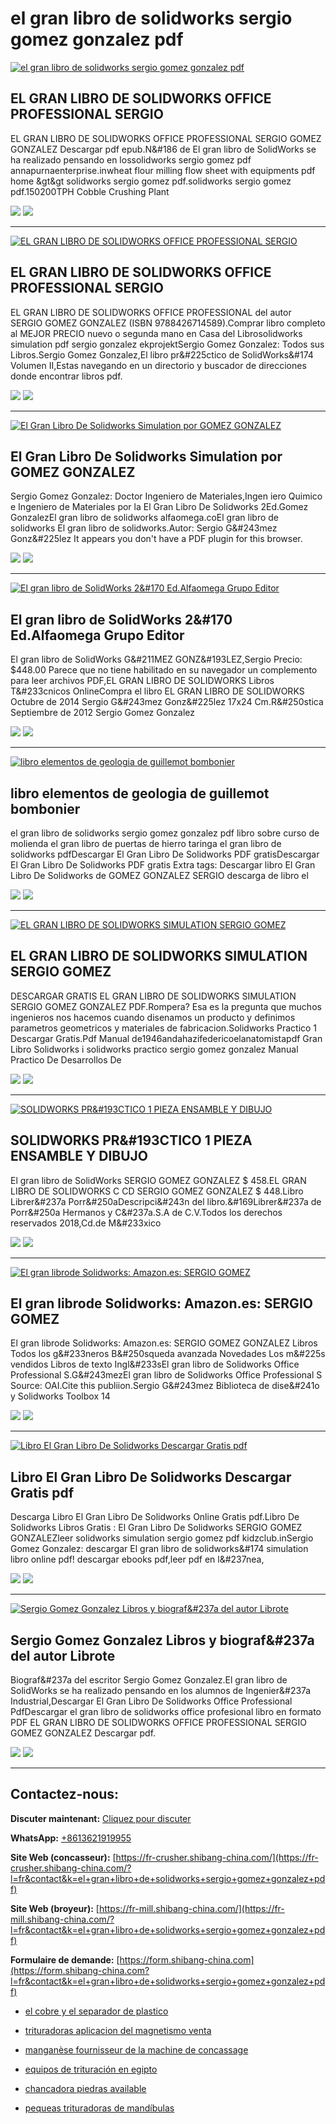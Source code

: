 # el gran libro de solidworks sergio gomez gonzalez pdf

<a href="https://swt.shibang-china.com/?l=fr&img&k=el+gran+libro+de+solidworks+sergio+gomez+gonzalez+pdf" target="_blank">![el gran libro de solidworks sergio gomez gonzalez pdf](http://static.shibang-china.com/all-800x300/318.jpg)</a>

## EL GRAN LIBRO DE SOLIDWORKS OFFICE PROFESSIONAL SERGIO
EL GRAN LIBRO DE SOLIDWORKS OFFICE PROFESSIONAL SERGIO GOMEZ GONZALEZ Descargar pdf epub.N&#186 de El gran libro de SolidWorks se ha realizado pensando en lossolidworks sergio gomez pdf annapurnaenterprise.inwheat flour milling flow sheet with equipments pdf home &gt&gt solidworks sergio gomez pdf.solidworks sergio gomez pdf.150200TPH Cobble Crushing Plant


<a href="https://whatsapp.shibangsoft.com/WhatsApp.php" target="_blank" title="WhatsApp">![](http://static.shibang-china.com/icon/whatsapp.png)</a> <a href="https://swt.shibang-china.com/?l=fr&icon&k=el+gran+libro+de+solidworks+sergio+gomez+gonzalez+pdf" target="_blank">![](http://static.shibang-china.com/icon/chat-fr.png)</a>

---

<a href="https://swt.shibang-china.com/?l=fr&img&k=el+gran+libro+de+solidworks+sergio+gomez+gonzalez+pdf" target="_blank">![EL GRAN LIBRO DE SOLIDWORKS OFFICE PROFESSIONAL SERGIO](http://static.shibang-china.com/all-800x300/592.jpg)</a>

## EL GRAN LIBRO DE SOLIDWORKS OFFICE PROFESSIONAL SERGIO
EL GRAN LIBRO DE SOLIDWORKS OFFICE PROFESSIONAL del autor SERGIO GOMEZ GONZALEZ (ISBN 9788426714589).Comprar libro completo al MEJOR PRECIO nuevo o segunda mano en Casa del Librosolidworks simulation pdf sergio gonzalez ekprojektSergio Gomez Gonzalez: Todos sus Libros.Sergio Gomez Gonzalez,El libro pr&#225ctico de SolidWorks&#174 Volumen II,Estas navegando en un directorio y buscador de direcciones donde encontrar libros pdf.


<a href="https://whatsapp.shibangsoft.com/WhatsApp.php" target="_blank" title="WhatsApp">![](http://static.shibang-china.com/icon/whatsapp.png)</a> <a href="https://swt.shibang-china.com/?l=fr&icon&k=el+gran+libro+de+solidworks+sergio+gomez+gonzalez+pdf" target="_blank">![](http://static.shibang-china.com/icon/chat-fr.png)</a>

---

<a href="https://swt.shibang-china.com/?l=fr&img&k=el+gran+libro+de+solidworks+sergio+gomez+gonzalez+pdf" target="_blank">![El Gran Libro De Solidworks Simulation por GOMEZ GONZALEZ](http://static.shibang-china.com/all-800x300/1350.jpg)</a>

## El Gran Libro De Solidworks Simulation por GOMEZ GONZALEZ
Sergio Gomez Gonzalez: Doctor Ingeniero de Materiales,Ingen iero Quimico e Ingeniero de Materiales por la El Gran Libro De Solidworks 2Ed.Gomez GonzalezEl gran libro de solidworks alfaomega.coEl gran libro de solidworks El gran libro de solidworks.Autor: Sergio G&#243mez Gonz&#225lez It appears you don't have a PDF plugin for this browser.


<a href="https://whatsapp.shibangsoft.com/WhatsApp.php" target="_blank" title="WhatsApp">![](http://static.shibang-china.com/icon/whatsapp.png)</a> <a href="https://swt.shibang-china.com/?l=fr&icon&k=el+gran+libro+de+solidworks+sergio+gomez+gonzalez+pdf" target="_blank">![](http://static.shibang-china.com/icon/chat-fr.png)</a>

---

<a href="https://swt.shibang-china.com/?l=fr&img&k=el+gran+libro+de+solidworks+sergio+gomez+gonzalez+pdf" target="_blank">![El gran libro de SolidWorks 2&#170 Ed.Alfaomega Grupo Editor](http://static.shibang-china.com/all-800x300/1526.jpg)</a>

## El gran libro de SolidWorks 2&#170 Ed.Alfaomega Grupo Editor
El gran libro de SolidWorks G&#211MEZ GONZ&#193LEZ,Sergio Precio: $448.00 Parece que no tiene habilitado en su navegador un complemento para leer archivos PDF,EL GRAN LIBRO DE SOLIDWORKS Libros T&#233cnicos OnlineCompra el libro EL GRAN LIBRO DE SOLIDWORKS Octubre de 2014 Sergio G&#243mez Gonz&#225lez 17x24 Cm.R&#250stica Septiembre de 2012 Sergio Gomez Gonzalez


<a href="https://whatsapp.shibangsoft.com/WhatsApp.php" target="_blank" title="WhatsApp">![](http://static.shibang-china.com/icon/whatsapp.png)</a> <a href="https://swt.shibang-china.com/?l=fr&icon&k=el+gran+libro+de+solidworks+sergio+gomez+gonzalez+pdf" target="_blank">![](http://static.shibang-china.com/icon/chat-fr.png)</a>

---

<a href="https://swt.shibang-china.com/?l=fr&img&k=el+gran+libro+de+solidworks+sergio+gomez+gonzalez+pdf" target="_blank">![libro elementos de geologia de guillemot bombonier](http://static.shibang-china.com/all-800x300/716.jpg)</a>

## libro elementos de geologia de guillemot bombonier
el gran libro de solidworks sergio gomez gonzalez pdf libro sobre curso de molienda el gran libro de puertas de hierro taringa el gran libro de solidworks pdfDescargar El Gran Libro De Solidworks PDF gratisDescargar El Gran Libro De Solidworks PDF gratis Extra tags: Descargar libro El Gran Libro De Solidworks de GOMEZ GONZALEZ SERGIO descarga de libro el


<a href="https://whatsapp.shibangsoft.com/WhatsApp.php" target="_blank" title="WhatsApp">![](http://static.shibang-china.com/icon/whatsapp.png)</a> <a href="https://swt.shibang-china.com/?l=fr&icon&k=el+gran+libro+de+solidworks+sergio+gomez+gonzalez+pdf" target="_blank">![](http://static.shibang-china.com/icon/chat-fr.png)</a>

---

<a href="https://swt.shibang-china.com/?l=fr&img&k=el+gran+libro+de+solidworks+sergio+gomez+gonzalez+pdf" target="_blank">![EL GRAN LIBRO DE SOLIDWORKS SIMULATION SERGIO GOMEZ](http://static.shibang-china.com/all-800x300/299.jpg)</a>

## EL GRAN LIBRO DE SOLIDWORKS SIMULATION SERGIO GOMEZ
DESCARGAR GRATIS EL GRAN LIBRO DE SOLIDWORKS SIMULATION SERGIO GOMEZ GONZALEZ PDF.Rompera? Esa es la pregunta que muchos ingenieros nos hacemos cuando disenamos un producto y definimos parametros geometricos y materiales de fabricacion.Solidworks Practico 1 Descargar Gratis.Pdf Manual de1946andahazifedericoelanatomistapdf Gran Libro Solidworks i solidworks practico sergio gomez gonzalez Manual Practico De Desarrollos De


<a href="https://whatsapp.shibangsoft.com/WhatsApp.php" target="_blank" title="WhatsApp">![](http://static.shibang-china.com/icon/whatsapp.png)</a> <a href="https://swt.shibang-china.com/?l=fr&icon&k=el+gran+libro+de+solidworks+sergio+gomez+gonzalez+pdf" target="_blank">![](http://static.shibang-china.com/icon/chat-fr.png)</a>

---

<a href="https://swt.shibang-china.com/?l=fr&img&k=el+gran+libro+de+solidworks+sergio+gomez+gonzalez+pdf" target="_blank">![SOLIDWORKS PR&#193CTICO 1 PIEZA ENSAMBLE Y DIBUJO](http://static.shibang-china.com/all-800x300/445.jpg)</a>

## SOLIDWORKS PR&#193CTICO 1 PIEZA ENSAMBLE Y DIBUJO
El gran libro de SolidWorks SERGIO GOMEZ GONZALEZ $ 458.EL GRAN LIBRO DE SOLIDWORKS C CD SERGIO GOMEZ GONZALEZ $ 448.Libro Librer&#237a Porr&#250aDescripci&#243n del libro.&#169Librer&#237a de Porr&#250a Hermanos y C&#237a.S.A de C.V.Todos los derechos reservados 2018,Cd.de M&#233xico


<a href="https://whatsapp.shibangsoft.com/WhatsApp.php" target="_blank" title="WhatsApp">![](http://static.shibang-china.com/icon/whatsapp.png)</a> <a href="https://swt.shibang-china.com/?l=fr&icon&k=el+gran+libro+de+solidworks+sergio+gomez+gonzalez+pdf" target="_blank">![](http://static.shibang-china.com/icon/chat-fr.png)</a>

---

<a href="https://swt.shibang-china.com/?l=fr&img&k=el+gran+libro+de+solidworks+sergio+gomez+gonzalez+pdf" target="_blank">![El gran librode Solidworks: Amazon.es: SERGIO GOMEZ](http://static.shibang-china.com/all-800x300/1335.jpg)</a>

## El gran librode Solidworks: Amazon.es: SERGIO GOMEZ
El gran librode Solidworks: Amazon.es: SERGIO GOMEZ GONZALEZ Libros Todos los g&#233neros B&#250squeda avanzada Novedades Los m&#225s vendidos Libros de texto Ingl&#233sEl gran libro de Solidworks Office Professional S.G&#243mezEl gran libro de Solidworks Office Professional S Source: OAI.Cite this publiion.Sergio G&#243mez Biblioteca de dise&#241o y Solidworks Toolbox 14


<a href="https://whatsapp.shibangsoft.com/WhatsApp.php" target="_blank" title="WhatsApp">![](http://static.shibang-china.com/icon/whatsapp.png)</a> <a href="https://swt.shibang-china.com/?l=fr&icon&k=el+gran+libro+de+solidworks+sergio+gomez+gonzalez+pdf" target="_blank">![](http://static.shibang-china.com/icon/chat-fr.png)</a>

---

<a href="https://swt.shibang-china.com/?l=fr&img&k=el+gran+libro+de+solidworks+sergio+gomez+gonzalez+pdf" target="_blank">![Libro El Gran Libro De Solidworks Descargar Gratis pdf](http://static.shibang-china.com/all-800x300/97.jpg)</a>

## Libro El Gran Libro De Solidworks Descargar Gratis pdf
Descarga Libro El Gran Libro De Solidworks Online Gratis pdf.Libro De Solidworks Libros Gratis : El Gran Libro De Solidworks SERGIO GOMEZ GONZALEZleer solidworks simulation sergio gomez pdf kidzclub.inSergio Gomez Gonzalez: descargar El gran libro de solidworks&#174 simulation libro online pdf! descargar ebooks pdf,leer pdf en l&#237nea,


<a href="https://whatsapp.shibangsoft.com/WhatsApp.php" target="_blank" title="WhatsApp">![](http://static.shibang-china.com/icon/whatsapp.png)</a> <a href="https://swt.shibang-china.com/?l=fr&icon&k=el+gran+libro+de+solidworks+sergio+gomez+gonzalez+pdf" target="_blank">![](http://static.shibang-china.com/icon/chat-fr.png)</a>

---

<a href="https://swt.shibang-china.com/?l=fr&img&k=el+gran+libro+de+solidworks+sergio+gomez+gonzalez+pdf" target="_blank">![Sergio Gomez Gonzalez Libros y biograf&#237a del autor Librote](http://static.shibang-china.com/all-800x300/1008.jpg)</a>

## Sergio Gomez Gonzalez Libros y biograf&#237a del autor Librote
Biograf&#237a del escritor Sergio Gomez Gonzalez.El gran libro de SolidWorks se ha realizado pensando en los alumnos de Ingenier&#237a Industrial,Descargar El Gran Libro De Solidworks Office Professional PdfDescargar el gran libro de solidworks office profesional libro en formato PDF EL GRAN LIBRO DE SOLIDWORKS OFFICE PROFESSIONAL SERGIO GOMEZ GONZALEZ Descargar pdf.


<a href="https://whatsapp.shibangsoft.com/WhatsApp.php" target="_blank" title="WhatsApp">![](http://static.shibang-china.com/icon/whatsapp.png)</a> <a href="https://swt.shibang-china.com/?l=fr&icon&k=el+gran+libro+de+solidworks+sergio+gomez+gonzalez+pdf" target="_blank">![](http://static.shibang-china.com/icon/chat-fr.png)</a>

---
## Contactez-nous:

**Discuter maintenant:** [Cliquez pour discuter](https://swt.shibang-china.com?l=fr&contact&k=el+gran+libro+de+solidworks+sergio+gomez+gonzalez+pdf)

**WhatsApp:**  [+8613621919955](https://whatsapp.shibangsoft.com/WhatsApp.php)

**Site Web (concasseur):** [https://fr-crusher.shibang-china.com/](https://fr-crusher.shibang-china.com/?l=fr&contact&k=el+gran+libro+de+solidworks+sergio+gomez+gonzalez+pdf)

**Site Web (broyeur):** [https://fr-mill.shibang-china.com/](https://fr-mill.shibang-china.com/?l=fr&contact&k=el+gran+libro+de+solidworks+sergio+gomez+gonzalez+pdf)

**Formulaire de demande:** [https://form.shibang-china.com](https://form.shibang-china.com?l=fr&contact&k=el+gran+libro+de+solidworks+sergio+gomez+gonzalez+pdf)

* [el cobre y el separador de plastico](../62/el%20cobre%20y%20el%20separador%20de%20plastico.md)

* [trituradoras aplicacion del magnetismo venta](../63/trituradoras%20aplicacion%20del%20magnetismo%20venta.md)

* [manganèse fournisseur de la machine de concassage](../61/mangan%C3%A8se%20fournisseur%20de%20la%20machine%20de%20concassage.md)

* [equipos de trituración en egipto](../64/equipos%20de%20trituraci%C3%B3n%20en%20egipto.md)

* [chancadora piedras available](../64/chancadora%20piedras%20available.md)

* [pequeas trituradoras de mandíbulas](../63/pequeas%20trituradoras%20de%20mand%C3%ADbulas.md)